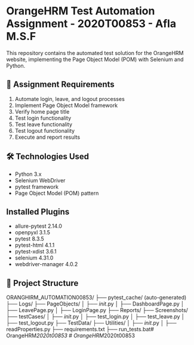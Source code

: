 # OrangeHRM Test Automation Assignment - 2020T00853 - Afla M.S.F

This repository contains the automated test solution for the OrangeHRM website, implementing the Page Object Model (POM) with Selenium and Python.

## 📌 Assignment Requirements
1. Automate login, leave, and logout processes
2. Implement Page Object Model framework
3. Verify home page title
4. Test login functionality
5. Test leave functionality
6. Test logout functionality
7. Execute and report results

## 🛠️ Technologies Used
- Python 3.x
- Selenium WebDriver
- pytest framework
- Page Object Model (POM) pattern

## Installed Plugins
- allure-pytest         2.14.0
- openpyxl              3.1.5
- pytest                8.3.5
- pytest-html           4.1.1
- pytest-xdist          3.6.1
- selenium              4.31.0
- webdriver-manager     4.0.2


## 📂 Project Structure

ORANGHIRM_AUTOMATION00853/
├── pytest_cache/ (auto-generated)
├── Logs/
├── PageObjects/
│   ├── _init_.py
│   ├── DashboardPage.py
│   ├── LeavePage.py
│   ├── LoginPage.py
├── Reports/
├── Screenshots/
├── testCases/
│   ├── _init_.py
│   ├── test_login.py
│   ├── test_leave.py
│   ├── test_logout.py
├── TestData/
├── Utilities/
│   ├── _init_.py
│   ├── readProperties.py
├── requirements.txt
├── run_tests.bat#   O r a n g e H R M _ 2 0 2 0 t 0 0 8 5 3  
 #   O r a n g e H R M _ 2 0 2 0 t 0 0 8 5 3  
 